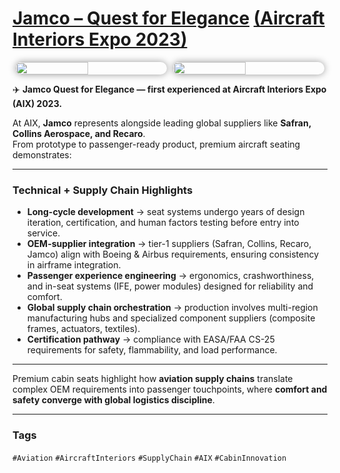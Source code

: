 # [Jamco – Quest for Elegance](https://www.jamco.co.jp/en/business/sd/quest.html) [(Aircraft Interiors Expo 2023)](https://www.aircraftinteriorsexpo.com/#/)

<div style="display:flex;flex-wrap:wrap;gap:10px;justify-content:center;">
  <img src="/alvin-site/JPG_VID/PXL_20230606_133115709.jpg?v=3"
       style="width:48%;border-radius:12px;box-shadow:0 0 12px rgba(0,0,0,0.4);">
  <img src="/alvin-site/JPG_VID/PXL_20230606_133301153.MP.jpg?v=3"
       style="width:48%;border-radius:12px;box-shadow:0 0 12px rgba(0,0,0,0.4);">
</div>


✈️ **Jamco Quest for Elegance — first experienced at Aircraft Interiors Expo (AIX) 2023.**  

At AIX, **Jamco** represents alongside leading global suppliers like **Safran, Collins Aerospace, and Recaro**.  
From prototype to passenger-ready product, premium aircraft seating demonstrates:  

---

### Technical + Supply Chain Highlights
- **Long-cycle development** → seat systems undergo years of design iteration, certification, and human factors testing before entry into service.  
- **OEM-supplier integration** → tier-1 suppliers (Safran, Collins, Recaro, Jamco) align with Boeing & Airbus requirements, ensuring consistency in airframe integration.  
- **Passenger experience engineering** → ergonomics, crashworthiness, and in-seat systems (IFE, power modules) designed for reliability and comfort.  
- **Global supply chain orchestration** → production involves multi-region manufacturing hubs and specialized component suppliers (composite frames, actuators, textiles).  
- **Certification pathway** → compliance with EASA/FAA CS-25 requirements for safety, flammability, and load performance.  

---

Premium cabin seats highlight how **aviation supply chains** translate complex OEM requirements into passenger touchpoints, where **comfort and safety converge with global logistics discipline**.  

---

### Tags  
`#Aviation` `#AircraftInteriors` `#SupplyChain` `#AIX` `#CabinInnovation`
